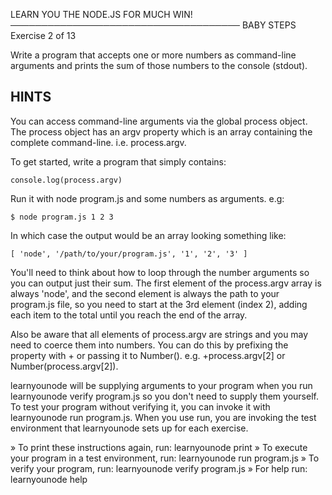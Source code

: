 LEARN YOU THE NODE.JS FOR MUCH WIN!
─────────────────────────────────────
 BABY STEPS
 Exercise 2 of 13

Write a program that accepts one or more numbers as command-line arguments and prints the sum of those numbers to the console (stdout).

## HINTS

You can access command-line arguments via the global process object. The process object has an argv property which is an array containing the complete command-line. i.e. process.argv.

To get started, write a program that simply contains:

    console.log(process.argv)

Run it with node program.js and some numbers as arguments. e.g:

    $ node program.js 1 2 3

In which case the output would be an array looking something like:

    [ 'node', '/path/to/your/program.js', '1', '2', '3' ]

You'll need to think about how to loop through the number arguments so  you can output just their sum. The first element of the process.argv array is always 'node', and the second element is always the path to your program.js file, so you need to start at the 3rd element (index 2), adding each item to the total until you reach the end of the array.

Also be aware that all elements of process.argv are strings and you may need to coerce them into numbers. You can do this by prefixing the property with + or passing it to Number(). e.g. +process.argv[2] or Number(process.argv[2]).

learnyounode will be supplying arguments to your program when you run learnyounode verify program.js so you don't need to supply them yourself. To test your program without verifying it, you can invoke it with learnyounode run program.js. When you use run, you are invoking the test environment that learnyounode sets up for each exercise.

 » To print these instructions again, run: learnyounode print
 » To execute your program in a test environment, run: learnyounode run program.js
 » To verify your program, run: learnyounode verify program.js
 » For help run: learnyounode help
